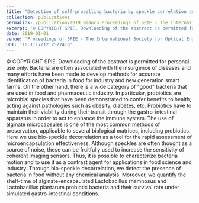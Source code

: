 ```yaml
---
title: "Detection of self-propelling bacteria by speckle correlation assessment and applications to food industry"
collection: publications
permalink: /publication/2019_Bianco_Proceedings_of_SPIE_-_The_International_Society_for_Optical_Engineering
excerpt: '© COPYRIGHT SPIE. Downloading of the abstract is permitted for personal use only. Bacteria are often associated with the insurgence of diseases and many efforts have been made to develop methods for accurate identification of bacteria in food for industry and new generation smart farms. On the other hand, there is a wide category of &quot;good&quot; bacteria that are used in food and pharmaceutic industry. In particular, probiotics are microbial species that have been demonstrated to confer benefits to health, acting against pathologies such as obesity, diabetes, etc. Probiotics have to maintain their viability during their transit through the gastro-intestinal apparatus in order to act to enhance the immune system. The use of alginate microcapsules is one of the most common methods of preservation, applicable to several biological matrices, including probiotics. Here we use bio-speckle decorrelation as a tool for the rapid assessment of microencapsulation effectiveness. Although speckles are often thought as a source of noise, these can be fruitfully used to increase the sensitivity of coherent imaging sensors. Thus, it is possible to characterize bacteria motion and to use it as a contrast agent for applications in food science and industry. Through bio-speckle decorrelation, we detect the presence of bacteria in food without any chemical analysis. Moreover, we quantify the shelf-time of alginate-encapsulated Lactobacillus rhamnosus and Lactobacillus plantarum probiotic bacteria and their survival rate under simulated gastro-intestinal conditions.'
date: 2019-01-01
venue: 'Proceedings of SPIE - The International Society for Optical Engineering'
DOI: '10.1117/12.2527416'
---
```

© COPYRIGHT SPIE. Downloading of the abstract is permitted for personal use only. Bacteria are often associated with the insurgence of diseases and many efforts have been made to develop methods for accurate identification of bacteria in food for industry and new generation smart farms. On the other hand, there is a wide category of &quot;good&quot; bacteria that are used in food and pharmaceutic industry. In particular, probiotics are microbial species that have been demonstrated to confer benefits to health, acting against pathologies such as obesity, diabetes, etc. Probiotics have to maintain their viability during their transit through the gastro-intestinal apparatus in order to act to enhance the immune system. The use of alginate microcapsules is one of the most common methods of preservation, applicable to several biological matrices, including probiotics. Here we use bio-speckle decorrelation as a tool for the rapid assessment of microencapsulation effectiveness. Although speckles are often thought as a source of noise, these can be fruitfully used to increase the sensitivity of coherent imaging sensors. Thus, it is possible to characterize bacteria motion and to use it as a contrast agent for applications in food science and industry. Through bio-speckle decorrelation, we detect the presence of bacteria in food without any chemical analysis. Moreover, we quantify the shelf-time of alginate-encapsulated Lactobacillus rhamnosus and Lactobacillus plantarum probiotic bacteria and their survival rate under simulated gastro-intestinal conditions.
